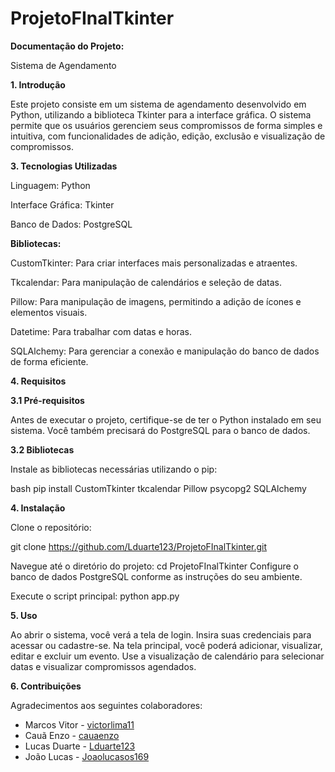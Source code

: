 # ProjetoFInalTkinter
**Documentação do Projeto:**

Sistema de Agendamento

**1. Introdução**

Este projeto consiste em um sistema de agendamento desenvolvido em Python, utilizando a biblioteca Tkinter para a interface gráfica. O sistema permite que os usuários gerenciem seus compromissos de forma simples e intuitiva, com funcionalidades de adição, edição, exclusão e visualização de compromissos.

**3. Tecnologias Utilizadas**

Linguagem: Python

Interface Gráfica: Tkinter

Banco de Dados: PostgreSQL

**Bibliotecas:**

CustomTkinter: Para criar interfaces mais personalizadas e atraentes.

Tkcalendar: Para manipulação de calendários e seleção de datas.

Pillow: Para manipulação de imagens, permitindo a adição de ícones e elementos visuais.

Datetime: Para trabalhar com datas e horas.

SQLAlchemy: Para gerenciar a conexão e manipulação do banco de dados de forma eficiente.

**4. Requisitos**

**3.1 Pré-requisitos**

Antes de executar o projeto, certifique-se de ter o Python instalado em seu sistema. Você também precisará do PostgreSQL para o banco de dados.

**3.2 Bibliotecas**

Instale as bibliotecas necessárias utilizando o pip:

bash
pip install CustomTkinter tkcalendar Pillow psycopg2 SQLAlchemy

**4. Instalação**

Clone o repositório:

git clone https://github.com/Lduarte123/ProjetoFInalTkinter.git

Navegue até o diretório do projeto:
cd ProjetoFInalTkinter
Configure o banco de dados PostgreSQL conforme as instruções do seu ambiente.

Execute o script principal:
python app.py

**5. Uso**

Ao abrir o sistema, você verá a tela de login. Insira suas credenciais para acessar ou cadastre-se.
Na tela principal, você poderá adicionar, visualizar, editar e excluir um evento.
Use a visualização de calendário para selecionar datas e visualizar compromissos agendados.

**6. Contribuições**

Agradecimentos aos seguintes colaboradores:
- Marcos Vitor - [victorlima11](https://github.com/victorlima11)
- Cauã Enzo - [cauaenzo](https://github.com/cauaenzo)
- Lucas Duarte - [Lduarte123](https://github.com/Lduarte123/)
- João Lucas - [Joaolucasos169](https://github.com/Joaolucasos169)

